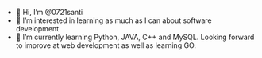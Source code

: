- 👋 Hi, I’m @0721santi
- 👀 I’m interested in learning as much as I can about software development
- 🌱 I’m currently learning Python, JAVA, C++ and MySQL. Looking forward to improve at web development as well as learning GO.

<!---
0721santi/0721santi is a ✨ special ✨ repository because its `README.md` (this file) appears on your GitHub profile.
You can click the Preview link to take a look at your changes.
--->
